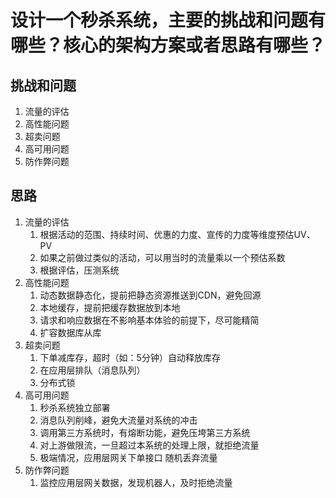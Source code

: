 # 设计一个秒杀系统，主要的挑战和问题有哪些？核心的架构方案或者思路有哪些？

## 挑战和问题

1. 流量的评估
2. 高性能问题
3. 超卖问题
4. 高可用问题
5. 防作弊问题

## 思路

1. 流量的评估
   1. 根据活动的范围、持续时间、优惠的力度、宣传的力度等维度预估UV、PV
   2. 如果之前做过类似的活动，可以用当时的流量乘以一个预估系数
   3. 根据评估，压测系统
2. 高性能问题
   1. 动态数据静态化，提前把静态资源推送到CDN，避免回源
   2. 本地缓存，提前把缓存数据放到本地
   3. 请求和响应数据在不影响基本体验的前提下，尽可能精简
   4. 扩容数据库从库
3. 超卖问题
   1. 下单减库存，超时（如：5分钟）自动释放库存
   2. 在应用层排队（消息队列）
   3. 分布式锁
4. 高可用问题
   1. 秒杀系统独立部署
   2. 消息队列削峰，避免大流量对系统的冲击
   3. 调用第三方系统时，有熔断功能，避免压垮第三方系统
   4. 对上游做限流，一旦超过本系统的处理上限，就拒绝流量
   5. 极端情况，应用层网关下单接口 随机丢弃流量
5. 防作弊问题
   1. 监控应用层网关数据，发现机器人，及时拒绝流量